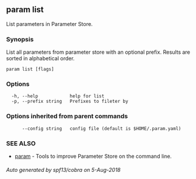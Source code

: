 ## param list

List parameters in Parameter Store.

### Synopsis

List all parameters from parameter store with an optional prefix.
    Results are sorted in alphabetical order.

```
param list [flags]
```

### Options

```
  -h, --help            help for list
  -p, --prefix string   Prefixes to fileter by
```

### Options inherited from parent commands

```
      --config string   config file (default is $HOME/.param.yaml)
```

### SEE ALSO

* [param](param.md)	 - Tools to improve Parameter Store on the command line.

###### Auto generated by spf13/cobra on 5-Aug-2018
